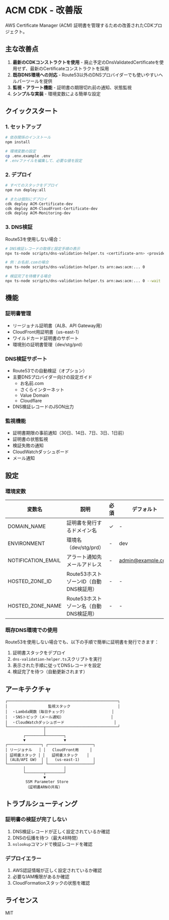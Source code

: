 # ACM CDK - 改善版

AWS Certificate Manager (ACM) 証明書を管理するための改善されたCDKプロジェクト。

## 主な改善点

1. **最新のCDKコンストラクトを使用** - 廃止予定のDnsValidatedCertificateを使用せず、最新のCertificateコンストラクトを採用
2. **既存DNS環境への対応** - Route53以外のDNSプロバイダーでも使いやすいヘルパーツールを提供
3. **監視・アラート機能** - 証明書の期限切れ前の通知、状態監視
4. **シンプルな実装** - 環境変数による簡単な設定

## クイックスタート

### 1. セットアップ

```bash
# 依存関係のインストール
npm install

# 環境変数の設定
cp .env.example .env
# .envファイルを編集して、必要な値を設定
```

### 2. デプロイ

```bash
# すべてのスタックをデプロイ
npm run deploy:all

# または個別にデプロイ
cdk deploy ACM-Certificate-dev
cdk deploy ACM-CloudFront-Certificate-dev
cdk deploy ACM-Monitoring-dev
```

### 3. DNS検証

Route53を使用しない場合：

```bash
# DNS検証レコードの取得と設定手順の表示
npx ts-node scripts/dns-validation-helper.ts <certificate-arn> <provider-number>

# 例：お名前.comの場合
npx ts-node scripts/dns-validation-helper.ts arn:aws:acm:... 0

# 検証完了を待機する場合
npx ts-node scripts/dns-validation-helper.ts arn:aws:acm:... 0 --wait
```

## 機能

### 証明書管理
- リージョナル証明書（ALB、API Gateway用）
- CloudFront用証明書（us-east-1）
- ワイルドカード証明書のサポート
- 環境別の証明書管理（dev/stg/prd）

### DNS検証サポート
- Route53での自動検証（オプション）
- 主要DNSプロバイダー向けの設定ガイド
  - お名前.com
  - さくらインターネット
  - Value Domain
  - Cloudflare
- DNS検証レコードのJSON出力

### 監視機能
- 証明書期限の事前通知（30日、14日、7日、3日、1日前）
- 証明書の状態監視
- 検証失敗の通知
- CloudWatchダッシュボード
- メール通知

## 設定

### 環境変数

| 変数名 | 説明 | 必須 | デフォルト |
|--------|------|------|------------|
| DOMAIN_NAME | 証明書を発行するドメイン名 | ✓ | - |
| ENVIRONMENT | 環境名（dev/stg/prd） | - | dev |
| NOTIFICATION_EMAIL | アラート通知先メールアドレス | - | admin@example.com |
| HOSTED_ZONE_ID | Route53ホストゾーンID（自動DNS検証用） | - | - |
| HOSTED_ZONE_NAME | Route53ホストゾーン名（自動DNS検証用） | - | - |

### 既存DNS環境での使用

Route53を使用しない場合でも、以下の手順で簡単に証明書を発行できます：

1. 証明書スタックをデプロイ
2. `dns-validation-helper.ts`スクリプトを実行
3. 表示された手順に従ってDNSレコードを設定
4. 検証完了を待つ（自動更新されます）

## アーキテクチャ

```
┌─────────────────────────────────────────────────┐
│                  監視スタック                     │
│  ・Lambda関数（毎日チェック）                    │
│  ・SNSトピック（メール通知）                     │
│  ・CloudWatchダッシュボード                      │
└────────────────┬────────────────────────────────┘
                 │
        ┌────────┴────────┐
        ▼                 ▼
┌───────────────┐ ┌────────────────────┐
│ リージョナル   │ │   CloudFront用     │
│ 証明書スタック │ │   証明書スタック    │
│ (ALB/API GW)  │ │   (us-east-1)      │
└───────────────┘ └────────────────────┘
        │                 │
        └────────┬────────┘
                 ▼
         SSM Parameter Store
         （証明書ARNの共有）
```

## トラブルシューティング

### 証明書の検証が完了しない
1. DNS検証レコードが正しく設定されているか確認
2. DNSの伝播を待つ（最大48時間）
3. `nslookup`コマンドで検証レコードを確認

### デプロイエラー
1. AWS認証情報が正しく設定されているか確認
2. 必要なIAM権限があるか確認
3. CloudFormationスタックの状態を確認

## ライセンス

MIT
